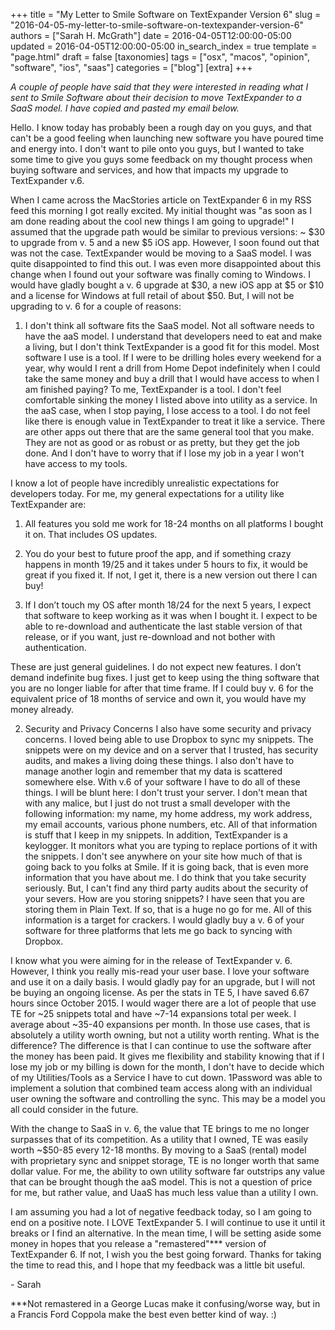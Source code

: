 +++
title = "My Letter to Smile Software on TextExpander Version 6"
slug = "2016-04-05-my-letter-to-smile-software-on-textexpander-version-6"
authors = ["Sarah H. McGrath"]
date = 2016-04-05T12:00:00-05:00
updated = 2016-04-05T12:00:00-05:00
in_search_index = true
template = "page.html"
draft = false
[taxonomies]
tags = ["osx", "macos", "opinion", "software", "ios", "saas"]
categories = ["blog"]
[extra]
+++

*A couple of people have said that they were interested in reading what I sent to Smile Software about their decision to move TextExpander to a SaaS model. I have copied and pasted my email below.*
<!-- more -->

Hello. I know today has probably been a rough day on you guys, and that can't be a good feeling when launching new software you have poured time and energy into. I don't want to pile onto you guys, but I wanted to take some time to give you guys some feedback on my thought process when buying software and services, and how that impacts my upgrade to TextExpander v.6.

When I came across the MacStories article on TextExpander 6 in my RSS feed this morning I got really excited. My initial thought was "as soon as I am done reading about the cool new things I am going to upgrade!" I assumed that the upgrade path would be similar to previous versions: ~ $30 to upgrade from v. 5 and a new $5 iOS app. However, I soon found out that was not the case. TextExpander would be moving to a SaaS model. I was quite disappointed to find this out. I was even more disappointed about this change when I found out your software was finally coming to Windows. I would have gladly bought a v. 6 upgrade at $30, a new iOS app at $5 or $10 and a license for Windows at full retail of about $50. But, I will not be upgrading to v. 6 for a couple of reasons:

1. I don't think all software fits the SaaS model. Not all software needs to have the aaS model. I understand that developers need to eat and make a living, but I don't think TextExpander is a good fit for this model. Most software I use is a tool. If I were to be drilling holes every weekend for a year, why would I rent a drill from Home Depot indefinitely when I could take the same money and buy a drill that I would have access to when I am finished paying? To me, TextExpander is a tool. I don't feel comfortable sinking the money I listed above into utility as a service. In the aaS case, when I stop paying, I lose access to a tool. I do not feel like there is enough value in TextExpander to treat it like a service. There are other apps out there that are the same general tool that you make. They are not as good or as robust or as pretty, but they get the job done. And I don't have to worry that if I lose my job in a year I won't have access to my tools.

I know a lot of people have incredibly unrealistic expectations for developers today. For me, my general expectations for a utility like TextExpander are:

1. All features you sold me work for 18-24 months on all platforms I bought it on. That includes OS updates.

2. You do your best to future proof the app, and if something crazy happens in month 19/25 and it takes under 5 hours to fix, it would be great if you fixed it. If not, I get it, there is a new version out there I can buy!

3. If I don’t touch my OS after month 18/24 for the next 5 years, I expect that software to keep working as it was when I bought it. I expect to be able to re-download and authenticate the last stable version of that release, or if you want, just re-download and not bother with authentication.

These are just general guidelines. I do not expect new features. I don’t demand indefinite bug fixes. I just get to keep using the thing software that you are no longer liable for after that time frame. If I could buy v. 6 for the equivalent price of 18 months of service and own it, you would have my money already.

2. Security and Privacy Concerns I also have some security and privacy concerns. I loved being able to use Dropbox to sync my snippets. The snippets were on my device and on a server that I trusted, has security audits, and makes a living doing these things. I also don't have to manage another login and remember that my data is scattered somewhere else. With v.6 of your software I have to do all of these things. I will be blunt here: I don't trust your server. I don't mean that with any malice, but I just do not trust a small developer with the following information: my name, my home address, my work address, my email accounts, various phone numbers, etc. All of that information is stuff that I keep in my snippets. In addition, TextExpander is a keylogger. It monitors what you are typing to replace portions of it with the snippets. I don't see anywhere on your site how much of that is going back to you folks at Smile. If it is going back, that is even more information that you have about me. I do think that you take security seriously. But, I can't find any third party audits about the security of your severs. How are you storing snippets? I have seen that you are storing them in Plain Text. If so, that is a huge no go for me. All of this information is a target for crackers. I would gladly buy a v. 6 of your software for three platforms that lets me go back to syncing with Dropbox.

I know what you were aiming for in the release of TextExpander v. 6. However, I think you really mis-read your user base. I love your software and use it on a daily basis. I would gladly pay for an upgrade, but I will not be buying an ongoing license. As per the stats in TE 5, I have saved 6.67 hours since October 2015. I would wager there are a lot of people that use TE for ~25 snippets total and have ~7-14 expansions total per week. I average about ~35-40 expansions per month. In those use cases, that is absolutely a utility worth owning, but not a utility worth renting. What is the difference? The difference is that I can continue to use the software after the money has been paid. It gives me flexibility and stability knowing that if I lose my job or my billing is down for the month, I don't have to decide which of my Utilities/Tools as a Service I have to cut down. 1Password was able to implement a solution that combined team access along with an individual user owning the software and controlling the sync. This may be a model you all could consider in the future.

With the change to SaaS in v. 6, the value that TE brings to me no longer surpasses that of its competition. As a utility that I owned, TE was easily worth ~$50-85 every 12-18 months. By moving to a SaaS (rental) model with proprietary sync and snippet storage, TE is no longer worth that same dollar value. For me, the ability to own utility software far outstrips any value that can be brought though the aaS model. This is not a question of price for me, but rather value, and UaaS has much less value than a utility I own.

I am assuming you had a lot of negative feedback today, so I am going to end on a positive note. I LOVE TextExpander 5. I will continue to use it until it breaks or I find an alternative. In the mean time, I will be setting aside some money in hopes that you release a "remastered"\*\*\* version of TextExpander 6. If not, I wish you the best going forward. Thanks for taking the time to read this, and I hope that my feedback was a little bit useful.

\- Sarah

\*\*\*Not remastered in a George Lucas make it confusing/worse way, but in a Francis Ford Coppola make the best even better kind of way. :)
